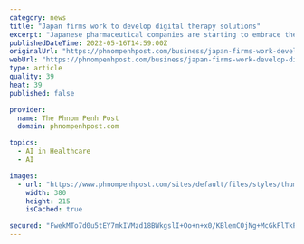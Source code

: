 ```yaml
---
category: news
title: "Japan firms work to develop digital therapy solutions"
excerpt: "Japanese pharmaceutical companies are starting to embrace the novel concept of “digital therapy”, where artificial intelligence (AI) and virtual reality technologies are employed in the treatment of diseases."
publishedDateTime: 2022-05-16T14:59:00Z
originalUrl: "https://phnompenhpost.com/business/japan-firms-work-develop-digital-therapy-solutions"
webUrl: "https://phnompenhpost.com/business/japan-firms-work-develop-digital-therapy-solutions"
type: article
quality: 39
heat: 39
published: false

provider:
  name: The Phnom Penh Post
  domain: phnompenhpost.com

topics:
  - AI in Healthcare
  - AI

images:
  - url: "https://www.phnompenhpost.com/sites/default/files/styles/thumb_380x215/public/field/image/ly_chansocheata_wearing_combat_fatigues_during_a_training_exercise_at_japans_national_defence_academy_nda._supplied.jpg"
    width: 380
    height: 215
    isCached: true

secured: "FwekMTo7d0u5tEY7mkIVMzd18BWkgslI+Oo+n+x0/KBlemCOjNg+McGkFlTkPVex12qh4wA8lNRfkS+L00Y7GQQlaVY7Dyn5O9xNjLd2sQhJqxq52OdnqNLG/yfhytkk5iDDhL4tGA9S6o0UJdUxiVxitwEdU1oSlhnX7q9f4vNIVMZ3UfZUhC5T+hdaUbkhoNYoo02ii5jTqmvPMEJLnDpGGPfhH28XgG/UNPBiaUmSg1Z5nHtrL2FwG5MErcP+vPo7Nlsm5OMa4dMuQ4cwpKRs+WQ59Z57VcxaFMFZBtSvXzWSOuiPGQ88nltyA6sJaYNDW4yB5Zlw3luZFV7oP2Pd6ok1dFFJkVFcoS8qgw8=;OUsptMe48USKvLnP6Ajq4w=="
---
```


